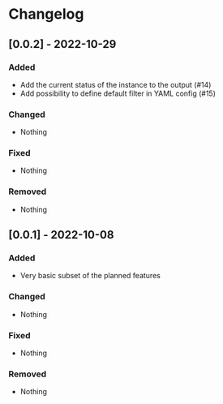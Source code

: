 # Changelog

## [0.0.2] - 2022-10-29
### Added
- Add the current status of the instance to the output (#14)
- Add possibility to define default filter in YAML config (#15)

### Changed
- Nothing

### Fixed
- Nothing

### Removed
- Nothing

## [0.0.1] - 2022-10-08
### Added
- Very basic subset of the planned features

### Changed
- Nothing

### Fixed
- Nothing

### Removed
- Nothing
